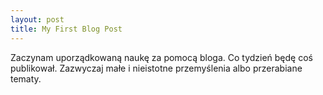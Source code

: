```yaml
---
layout: post
title: My First Blog Post
---
```


Zaczynam uporządkowaną naukę za pomocą bloga. Co tydzień będę coś publikował. Zazwyczaj małe i nieistotne przemyślenia albo przerabiane tematy.
